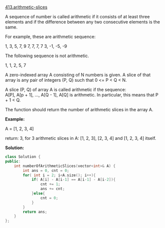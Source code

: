 [413.arithmetic-slices](https://leetcode.com/problems/arithmetic-slices/)  

A sequence of number is called arithmetic if it consists of at least three elements and if the difference between any two consecutive elements is the same.

For example, these are arithmetic sequence:

1, 3, 5, 7, 9
7, 7, 7, 7
3, -1, -5, -9

The following sequence is not arithmetic.

1, 1, 2, 5, 7

  

A zero-indexed array A consisting of N numbers is given. A slice of that array is any pair of integers (P, Q) such that 0 <= P < Q < N.

A slice (P, Q) of array A is called arithmetic if the sequence:  
A\[P\], A\[p + 1\], ..., A\[Q - 1\], A\[Q\] is arithmetic. In particular, this means that P + 1 < Q.

The function should return the number of arithmetic slices in the array A.

  

**Example:**

A = \[1, 2, 3, 4\]

return: 3, for 3 arithmetic slices in A: \[1, 2, 3\], \[2, 3, 4\] and \[1, 2, 3, 4\] itself.  



**Solution:**  

```cpp
class Solution {
public:
    int numberOfArithmeticSlices(vector<int>& A) {
        int ans = 0, cnt = 0;
        for( int i = 2; i<A.size(); i++){
            if( A[i] - A[i-1] == A[i-1] - A[i-2]){
                cnt += 1;
                ans += cnt;
            }else{
                cnt = 0;
            }
        }
        return ans;
    }
};
```
      